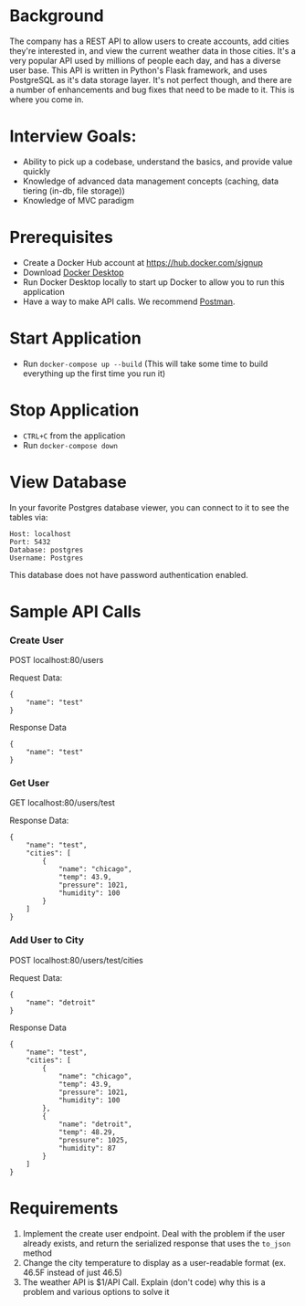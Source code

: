 # Background

The company has a REST API to allow users to create accounts, add cities they're interested in, and view the current weather data in those cities. It's a very popular API used by millions of people each day, and has a diverse user base. This API is written in Python's Flask framework, and uses PostgreSQL as it's data storage layer. It's not perfect though, and there are a number of enhancements and bug fixes that need to be made to it. This is where you come in.

# Interview Goals:
- Ability to pick up a codebase, understand the basics, and provide value quickly
- Knowledge of advanced data management concepts (caching, data tiering (in-db, file storage))
- Knowledge of MVC paradigm

# Prerequisites

- Create a Docker Hub account at https://hub.docker.com/signup
- Download [Docker Desktop](https://www.docker.com/products/docker-desktop)
- Run Docker Desktop locally to start up Docker to allow you to run this application
- Have a way to make API calls. We recommend [Postman](https://www.getpostman.com/downloads/).

# Start Application

- Run `docker-compose up --build` (This will take some time to build everything up the first time you run it)

# Stop Application

- `CTRL+C` from the application
- Run `docker-compose down`

# View Database

In your favorite Postgres database viewer, you can connect to it to see
the tables via:

```
Host: localhost
Port: 5432
Database: postgres
Username: Postgres
```

This database does not have password authentication enabled.

# Sample API Calls

### Create User

POST localhost:80/users

Request Data:
```
{
    "name": "test"
}
```
Response Data
```
{
    "name": "test"
}
```

### Get User

GET localhost:80/users/test

Response Data:
```
{
    "name": "test",
    "cities": [
        {
            "name": "chicago",
            "temp": 43.9,
            "pressure": 1021,
            "humidity": 100
        }
    ]
}
```

### Add User to City

POST localhost:80/users/test/cities

Request Data:
```
{
    "name": "detroit"
}
```
Response Data
```
{
    "name": "test",
    "cities": [
        {
            "name": "chicago",
            "temp": 43.9,
            "pressure": 1021,
            "humidity": 100
        },
        {
            "name": "detroit",
            "temp": 48.29,
            "pressure": 1025,
            "humidity": 87
        }
    ]
}
```

# Requirements

1. Implement the create user endpoint. Deal with the problem if the user already exists, and return the serialized response that uses the `to_json` method
2. Change the city temperature to display as a user-readable format (ex. 46.5F instead of just 46.5)
3. The weather API is $1/API Call. Explain (don't code) why this is a problem and various options to solve it
